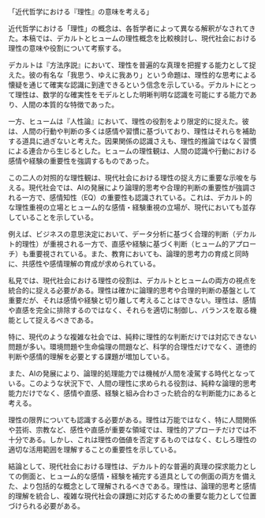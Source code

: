 「近代哲学における『理性』の意味を考える」

近代哲学における「理性」の概念は、各哲学者によって異なる解釈がなされてきた。本稿では、デカルトとヒュームの理性概念を比較検討し、現代社会における理性の意味や役割について考察する。

デカルトは『方法序説』において、理性を普遍的な真理を把握する能力として捉えた。彼の有名な「我思う、ゆえに我あり」という命題は、理性的な思考による懐疑を通じて確実な認識に到達できるという信念を示している。デカルトにとって理性は、数学的な確実性をモデルとした明晰判明な認識を可能にする能力であり、人間の本質的な特徴であった。

一方、ヒュームは『人性論』において、理性の役割をより限定的に捉えた。彼は、人間の行動や判断の多くは感情や習慣に基づいており、理性はそれらを補助する道具に過ぎないと考えた。因果関係の認識さえも、理性的推論ではなく習慣による連合から生じるとした。ヒュームの理性観は、人間の認識や行動における感情や経験の重要性を強調するものであった。

この二人の対照的な理性観は、現代社会における理性の捉え方に重要な示唆を与える。現代社会では、AIの発展により論理的思考や合理的判断の重要性が強調される一方で、感情知性（EQ）の重要性も認識されている。これは、デカルト的な理性重視の立場とヒューム的な感情・経験重視の立場が、現代においても並存していることを示している。

例えば、ビジネスの意思決定において、データ分析に基づく合理的判断（デカルト的理性）が重視される一方で、直感や経験に基づく判断（ヒューム的アプローチ）も重要視されている。また、教育においても、論理的思考力の育成と同時に、共感性や感情理解の育成が求められている。

私見では、現代社会における理性の役割は、デカルトとヒュームの両方の視点を統合的に捉える必要がある。理性は確かに論理的思考や合理的判断の基盤として重要だが、それは感情や経験と切り離して考えることはできない。理性は、感情や直感を完全に排除するのではなく、それらを適切に制御し、バランスを取る機能として捉えるべきである。

特に、現代のような複雑な社会では、純粋に理性的な判断だけでは対応できない問題が多い。環境問題や生命倫理の問題など、科学的合理性だけでなく、道徳的判断や感情的理解を必要とする課題が増加している。

また、AIの発展により、論理的処理能力では機械が人間を凌駕する時代となっている。このような状況下で、人間の理性に求められる役割は、純粋な論理的思考能力だけでなく、感情や直感、経験と組み合わさった統合的な判断能力にあると考える。

理性の限界についても認識する必要がある。理性は万能ではなく、特に人間関係や芸術、宗教など、感性や直感が重要な領域では、理性的アプローチだけでは不十分である。しかし、これは理性の価値を否定するものではなく、むしろ理性の適切な活用範囲を理解することの重要性を示している。

結論として、現代社会における理性は、デカルト的な普遍的真理の探求能力としての側面と、ヒューム的な感情・経験を補完する道具としての側面の両方を備えた、より包括的な概念として理解されるべきである。理性は、論理的思考と感情的理解を統合し、複雑な現代社会の課題に対応するための重要な能力として位置づけられる必要がある。